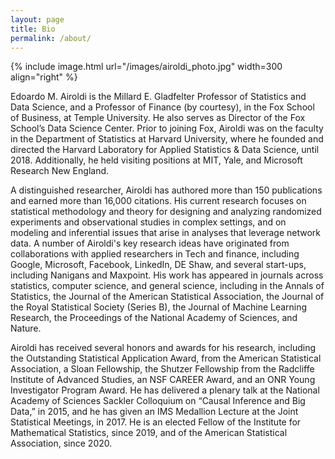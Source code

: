 ```yaml
---
layout: page
title: Bio
permalink: /about/
---
```


{% include image.html url="/images/airoldi_photo.jpg" width=300 align="right" %}

Edoardo M. Airoldi is the Millard E. Gladfelter Professor of Statistics and Data Science, and a Professor of Finance (by courtesy), in the Fox School of Business, at Temple University. He also serves as Director of the Fox School’s Data Science Center. Prior to joining Fox, Airoldi was on the faculty in the Department of Statistics at Harvard University, where he founded and directed the Harvard Laboratory for Applied Statistics & Data Science, until 2018. Additionally, he held visiting positions at MIT, Yale, and Microsoft Research New England. 

A distinguished researcher, Airoldi has authored more than 150 publications and earned more than 16,000 citations. His current research focuses on statistical methodology and theory for designing and analyzing randomized experiments and observational studies in complex settings, and on modeling and inferential issues that arise in analyses that leverage network data. A number of Airoldi's key research ideas have originated from collaborations with applied researchers in Tech and finance, including Google, Microsoft, Facebook, LinkedIn, DE Shaw, and several start-ups, including Nanigans and Maxpoint. His work has appeared in journals across statistics, computer science, and general science, including in the Annals of Statistics, the Journal of the American Statistical Association, the Journal of the Royal Statistical Society (Series B), the Journal of Machine Learning Research, the Proceedings of the National Academy of Sciences, and Nature. 

Airoldi has received several honors and awards for his research, including the Outstanding Statistical Application Award, from the American Statistical Association, a Sloan Fellowship, the Shutzer Fellowship from the Radcliffe Institute of Advanced Studies, an NSF CAREER Award, and an ONR Young Investigator Program Award. He has delivered a plenary talk at the National Academy of Sciences Sackler Colloquium on “Causal Inference and Big Data,” in 2015, and he has given an IMS Medallion Lecture at the Joint Statistical Meetings, in 2017. He is an elected Fellow of the Institute for Mathematical Statistics, since 2019, and of the American Statistical Association, since 2020.
